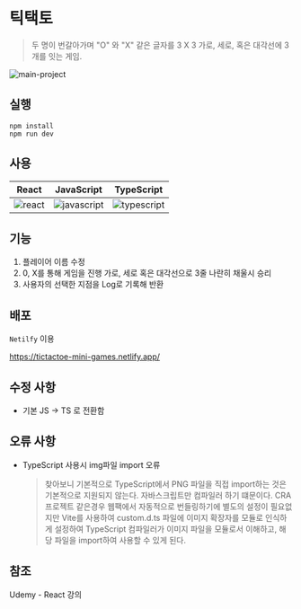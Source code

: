 # 틱택토

> 두 명이 번갈아가며 "O" 와 "X" 같은 글자를 3 X 3 가로, 세로, 혹은 대각선에 3개를 잇는 게임.

![main-project](https://github.com/Junseong0112/mini-games/assets/108931006/ef084959-6630-4ee1-91a3-231c70e4357a)

## 실행

```shell
npm install
npm run dev
```

## 사용

| React | JavaScript | TypeScript |
| ----- | ---------- | ---------- |
| ![react](https://github.com/Junseong0112/mini-games/assets/108931006/7516e828-9677-4cf6-9323-b481cd9ed9df) | ![javascript](https://github.com/Junseong0112/mini-games/assets/108931006/bc682460-d9fb-4849-b3df-4698b65f2bab) | ![typescript](https://github.com/Junseong0112/mini-games/assets/108931006/12c4e8d9-49a2-4850-92fd-4d41987bebf5) |


## 기능

1. 플레이어 이름 수정
2. 0, X를 통해 게임을 진행 가로, 세로 혹은 대각선으로 3줄 나란히 채울시 승리
3. 사용자의 선택한 지점을 Log로 기록해 반환

## 배포

`Netilfy` 이용

<https://tictactoe-mini-games.netlify.app/>

## 수정 사항

- 기본 JS -> TS 로 전환함

## 오류 사항

- TypeScript 사용시 img파일 import 오류
  > 찾아보니 기본적으로 TypeScript에서 PNG 파일을 직접 import하는 것은 기본적으로 지원되지 않는다. 자바스크립트만 컴파일러 하기 떄문이다. CRA 프로젝트 같은경우 웹팩에서 자동적으로 번들링하기에 별도의 설정이 필요없지만 Vite를 사용하여 custom.d.ts 파일에 이미지 확장자를 모듈로 인식하게 설정하여 TypeScript 컴파일러가 이미지 파일을 모듈로서 이해하고, 해당 파일을 import하여 사용할 수 있게 된다.

## 참조

Udemy - React 강의
